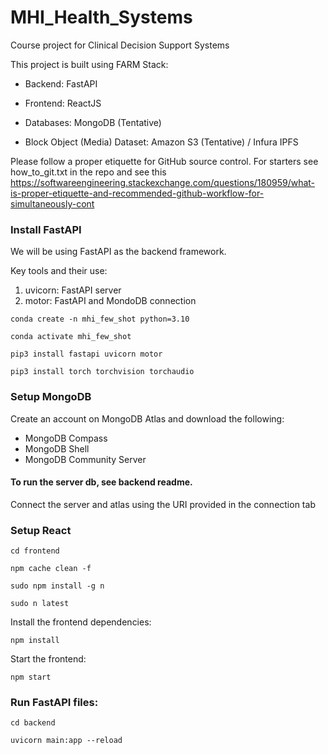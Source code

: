 # MHI_Health_Systems

Course project for Clinical Decision Support Systems

This project is built using FARM Stack:

- Backend: FastAPI

- Frontend: ReactJS

- Databases: MongoDB (Tentative)

- Block Object (Media) Dataset: Amazon S3 (Tentative) / Infura IPFS

Please follow a proper etiquette for GitHub source control. For starters see how_to_git.txt in the repo and see this https://softwareengineering.stackexchange.com/questions/180959/what-is-proper-etiquette-and-recommended-github-workflow-for-simultaneously-cont

### Install FastAPI

We will be using FastAPI as the backend framework.

Key tools and their use:

1. uvicorn: FastAPI server
2. motor: FastAPI and MondoDB connection

`conda create -n mhi_few_shot python=3.10`

`conda activate mhi_few_shot`

`pip3 install fastapi uvicorn motor`

`pip3 install torch torchvision torchaudio`

### Setup MongoDB

Create an account on MongoDB Atlas and download the following:

- MongoDB Compass
- MongoDB Shell
- MongoDB Community Server

#### To run the server db, see backend readme.

Connect the server and atlas using the URI provided in the connection tab

### Setup React

`cd frontend`

`npm cache clean -f`

`sudo npm install -g n`

`sudo n latest`

Install the frontend dependencies:

`npm install`

Start the frontend:

`npm start`

### Run FastAPI files:

`cd backend`

`uvicorn main:app --reload`
